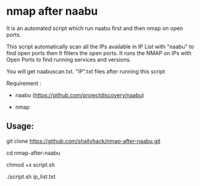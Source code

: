 # nmap after naabu

It is an automated script which run naabu first and then nmap on open ports.

This script automatically scan all the IPs available in IP List with "naabu" to find open ports then It filters the open ports. It runs the NMAP on IPs with Open Ports to find running services and versions.



You will get naabuscan.txt. "IP".txt files after running this script



Requirement : 

- naabu (https://github.com/projectdiscovery/naabu)

- nmap

## Usage:

git clone https://github.com/shallvhack/nmap-after-naabu.git

cd nmap-after-naabu

chmod +x script.sh

./script.sh ip_list.txt
